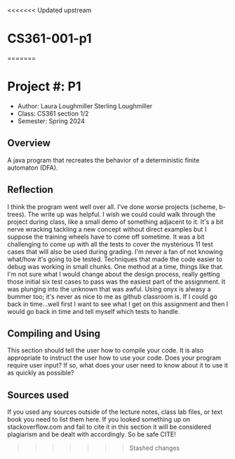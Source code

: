 <<<<<<< Updated upstream
# CS361-001-p1
=======
# Project #: P1

* Author: Laura Loughmiller Sterling Loughmiller
* Class: CS361 section 1/2
* Semester: Spring 2024

## Overview

A java program that recreates the behavior of a deterministic finite automaton (DFA).

## Reflection

I think the program went well over all. I've done worse projects (scheme, b-trees). The write up was helpful. I wish we could could walk through the project during class, like a small demo of something adjacent to it. It's a bit nerve wracking tackling a new concept without direct examples but I suppose the training wheels have to come off sometime. It was a bit challenging to come up with all the tests to cover the mysterious 11 test cases that will also be used during grading. I'm never a fan of not knowing what/how it's going to be tested. 
Techniques that made the code easier to debug was working in small chunks. One method at a time, things like that. I'm not sure what I would change about the design process, really getting those initial six test cases to pass was the easiest part of the assignment. It was plunging into the unknown that was awful. Using onyx is alwasy a bummer too; it's never as nice to me as github classroom is. If I could go back in time...well first I want to see what I get on this assignment and then I would go back in time and tell myself which tests to handle. 

## Compiling and Using

This section should tell the user how to compile your code.  It is
also appropriate to instruct the user how to use your code. Does your
program require user input? If so, what does your user need to know
about it to use it as quickly as possible?

## Sources used

If you used any sources outside of the lecture notes, class lab files,
or text book you need to list them here. If you looked something up on
stackoverflow.com and fail to cite it in this section it will be
considered plagiarism and be dealt with accordingly. So be safe CITE!
>>>>>>> Stashed changes
